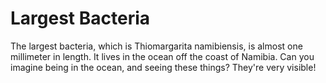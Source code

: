 # Largest Bacteria

The largest bacteria, which is Thiomargarita namibiensis, is almost one
millimeter in length. It lives in the ocean off the coast of Namibia. Can you
imagine being in the ocean, and seeing these things? They're very visible!
